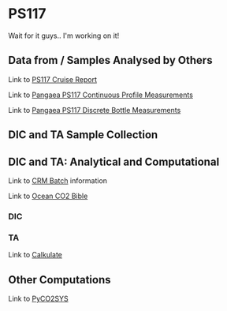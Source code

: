 # PS117 

Wait for it guys.. I'm working on it! 

## Data from / Samples Analysed by Others

Link to [PS117 Cruise Report](https://www.tib.eu/en/search/id/awi%3Adoi~10.2312%252FBzPM_0732_2019/)

Link to [Pangaea PS117 Continuous Profile Measurements](https://doi.pangaea.de/10.1594/PANGAEA.910663)

Link to [Pangaea PS117 Discrete Bottle Measurements](https://doi.pangaea.de/10.1594/PANGAEA.910673)

## DIC and TA Sample Collection

## DIC and TA: Analytical and Computational

Link to [CRM Batch](https://www.nodc.noaa.gov/ocads/oceans/Dickson_CRM/batches.html) information

Link to [Ocean CO2 Bible](https://www.oceanbestpractices.net/handle/11329/249)

### DIC 

### TA 

Link to [Calkulate](https://github.com/mvdh7/calkulate)

## Other Computations

Link to [PyCO2SYS](https://github.com/mvdh7/PyCO2SYS)


